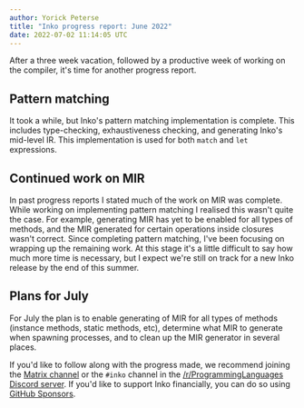 ```yaml
---
author: Yorick Peterse
title: "Inko progress report: June 2022"
date: 2022-07-02 11:14:05 UTC
---
```


After a three week vacation, followed by a productive week of working on the
compiler, it's time for another progress report.

## Pattern matching

It took a while, but Inko's pattern matching implementation is complete. This
includes type-checking, exhaustiveness checking, and generating Inko's mid-level
IR. This implementation is used for both `match` and `let` expressions.

## Continued work on MIR

In past progress reports I stated much of the work on MIR was complete. While
working on implementing pattern matching I realised this wasn't quite the case.
For example, generating MIR has yet to be enabled for all types of methods, and
the MIR generated for certain operations inside closures wasn't correct. Since
completing pattern matching, I've been focusing on wrapping up the remaining
work. At this stage it's a little difficult to say how much more time is
necessary, but I expect we're still on track for a new Inko release by the end
of this summer.

## Plans for July

For July the plan is to enable generating of MIR for all types of methods
(instance methods, static methods, etc), determine what MIR to generate when
spawning processes, and to clean up the MIR generator in several places.

If you'd like to follow along with the progress made, we
recommend joining the [Matrix
channel](https://matrix.to/#/#inko-lang:matrix.org) or the `#inko` channel in
the [/r/ProgrammingLanguages Discord server](https://discord.gg/yqWzmkV). If
you'd like to support Inko financially, you can do so using [GitHub
Sponsors](https://github.com/sponsors/YorickPeterse).
